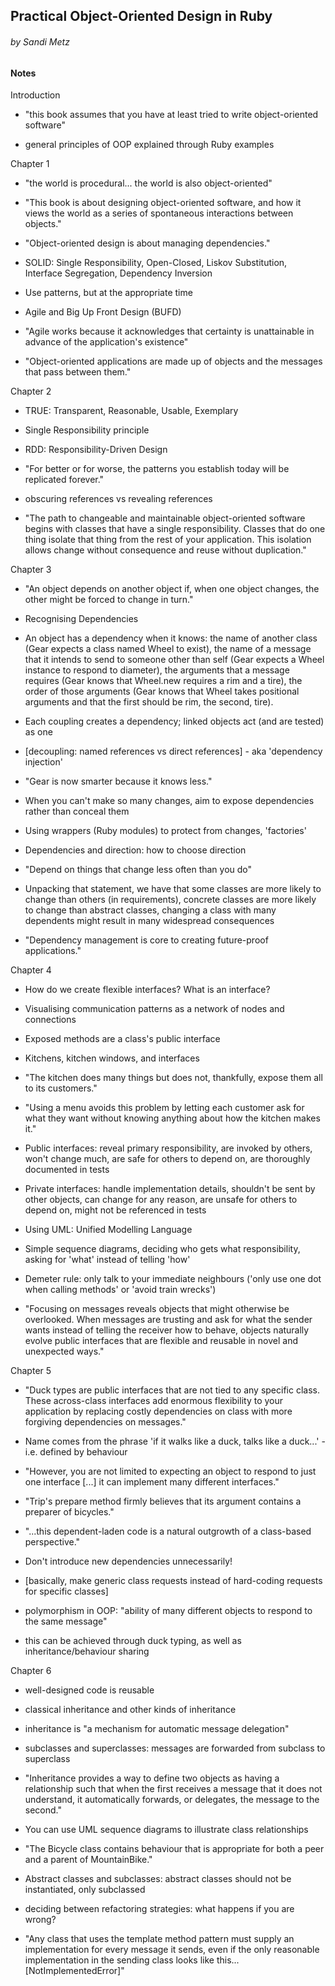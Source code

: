 ## Practical Object-Oriented Design in Ruby
###### by Sandi Metz

#### Notes

Introduction

* "this book assumes that you have at least tried to write object-oriented software"

* general principles of OOP explained through Ruby examples

Chapter 1

* "the world is procedural... the world is also object-oriented"

* "This book is about designing object-oriented software, and how it views the world as a series of spontaneous interactions between objects."

* "Object-oriented design is about managing dependencies."

* SOLID: Single Responsibility, Open-Closed, Liskov Substitution, Interface Segregation, Dependency Inversion

* Use patterns, but at the appropriate time

* Agile and Big Up Front Design (BUFD)

* "Agile works because it acknowledges that certainty is unattainable in advance of the application's existence"

* "Object-oriented applications are made up of objects and the messages that pass between them."

Chapter 2

* TRUE: Transparent, Reasonable, Usable, Exemplary

* Single Responsibility principle

* RDD: Responsibility-Driven Design

* "For better or for worse, the patterns you establish today will be replicated forever."

* obscuring references vs revealing references

* "The path to changeable and maintainable object-oriented software begins with classes that have a single responsibility. Classes that do one thing isolate that thing from the rest of your application. This isolation allows change without consequence and reuse without duplication."

Chapter 3

* "An object depends on another object if, when one object changes, the other might be forced to change in turn."

* Recognising Dependencies

* An object has a dependency when it knows: the name of another class (Gear expects a class named Wheel to exist), the name of a message that it intends to send to someone other than self (Gear expects a Wheel instance to respond to diameter), the arguments that a message requires (Gear knows that Wheel.new requires a rim and a tire), the order of those arguments (Gear knows that Wheel takes positional arguments and that the first should be rim, the second, tire).

* Each coupling creates a dependency; linked objects act (and are tested) as one

* [decoupling: named references vs direct references] - aka 'dependency injection'

* "Gear is now smarter because it knows less."

* When you can't make so many changes, aim to expose dependencies rather than conceal them

* Using wrappers (Ruby modules) to protect from changes, 'factories'

* Dependencies and direction: how to choose direction

* "Depend on things that change less often than you do"

* Unpacking that statement, we have that some classes are more likely to change than others (in requirements), concrete classes are more likely to change than abstract classes, changing a class with many dependents might result in many widespread consequences

* "Dependency management is core to creating future-proof applications."

Chapter 4

* How do we create flexible interfaces? What is an interface?

* Visualising communication patterns as a network of nodes and connections

* Exposed methods are a class's public interface

* Kitchens, kitchen windows, and interfaces

* "The kitchen does many things but does not, thankfully, expose them all to its customers."

* "Using a menu avoids this problem by letting each customer ask for what they want without knowing anything about how the kitchen makes it."

* Public interfaces: reveal primary responsibility, are invoked by others, won't change much, are safe for others to depend on, are thoroughly documented in tests

* Private interfaces: handle implementation details, shouldn't be sent by other objects, can change for any reason, are unsafe for others to depend on, might not be referenced in tests

* Using UML: Unified Modelling Language

* Simple sequence diagrams, deciding who gets what responsibility, asking for 'what' instead of telling 'how'

* Demeter rule: only talk to your immediate neighbours ('only use one dot when calling methods' or 'avoid train wrecks')

* "Focusing on messages reveals objects that might otherwise be overlooked. When messages are trusting and ask for what the sender wants instead of telling the receiver how to behave, objects naturally evolve public interfaces that are flexible and reusable in novel and unexpected ways."

Chapter 5

* "Duck types are public interfaces that are not tied to any specific class. These across-class interfaces add enormous flexibility to your application by replacing costly dependencies on class with more forgiving dependencies on messages."

* Name comes from the phrase 'if it walks like a duck, talks like a duck...' - i.e. defined by behaviour

* "However, you are not limited to expecting an object to respond to just one interface [...] it can implement many different interfaces."

* "Trip's prepare method firmly believes that its argument contains a preparer of bicycles."

* "...this dependent-laden code is a natural outgrowth of a class-based perspective."

* Don't introduce new dependencies unnecessarily!

* [basically, make generic class requests instead of hard-coding requests for specific classes]

* polymorphism in OOP: "ability of many different objects to respond to the same message"

* this can be achieved through duck typing, as well as inheritance/behaviour sharing

Chapter 6

* well-designed code is reusable

* classical inheritance and other kinds of inheritance

* inheritance is "a mechanism for automatic message delegation"

* subclasses and superclasses: messages are forwarded from subclass to superclass

* "Inheritance provides a way to define two objects as having a relationship such that when the first receives a message that it does not understand, it automatically forwards, or delegates, the message to the second."

* You can use UML sequence diagrams to illustrate class relationships

* "The Bicycle class contains behaviour that is appropriate for both a peer and a parent of MountainBike."

* Abstract classes and subclasses: abstract classes should not be instantiated, only subclassed

* deciding between refactoring strategies: what happens if you are wrong?

* "Any class that uses the template method pattern must supply an implementation for every message it sends, even if the only reasonable implementation in the sending class looks like this... [NotImplementedError]"
